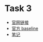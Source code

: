 # Task 3

- [官网链接](https://linklearner.com/activity/12/2/14)
- [官方 baseline](./baseline.ipynb)
- [笔记](./my_baseline.ipynb)
